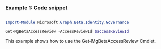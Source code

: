 ### Example 1: Code snippet

```powershell

Import-Module Microsoft.Graph.Beta.Identity.Governance

Get-MgBetaAccessReview -AccessReviewId $accessReviewId

```
This example shows how to use the Get-MgBetaAccessReview Cmdlet.


